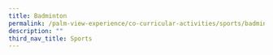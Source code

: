 ```yaml
---
title: Badminton
permalink: /palm-view-experience/co-curricular-activities/sports/badminton/
description: ""
third_nav_title: Sports
---
```

